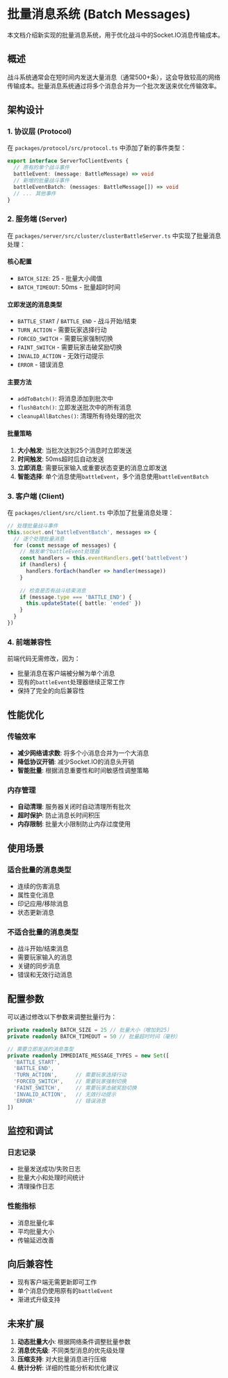 # 批量消息系统 (Batch Messages)

本文档介绍新实现的批量消息系统，用于优化战斗中的Socket.IO消息传输成本。

## 概述

战斗系统通常会在短时间内发送大量消息（通常500+条），这会导致较高的网络传输成本。批量消息系统通过将多个消息合并为一个批次发送来优化传输效率。

## 架构设计

### 1. 协议层 (Protocol)

在 `packages/protocol/src/protocol.ts` 中添加了新的事件类型：

```typescript
export interface ServerToClientEvents {
  // 原有的单个战斗事件
  battleEvent: (message: BattleMessage) => void
  // 新增的批量战斗事件
  battleEventBatch: (messages: BattleMessage[]) => void
  // ... 其他事件
}
```

### 2. 服务端 (Server)

在 `packages/server/src/cluster/clusterBattleServer.ts` 中实现了批量消息处理：

#### 核心配置

- `BATCH_SIZE`: 25 - 批量大小阈值
- `BATCH_TIMEOUT`: 50ms - 批量超时时间

#### 立即发送的消息类型

- `BATTLE_START` / `BATTLE_END` - 战斗开始/结束
- `TURN_ACTION` - 需要玩家选择行动
- `FORCED_SWITCH` - 需要玩家强制切换
- `FAINT_SWITCH` - 需要玩家击破奖励切换
- `INVALID_ACTION` - 无效行动提示
- `ERROR` - 错误消息

#### 主要方法

- `addToBatch()`: 将消息添加到批次中
- `flushBatch()`: 立即发送批次中的所有消息
- `cleanupAllBatches()`: 清理所有待处理的批次

#### 批量策略

1. **大小触发**: 当批次达到25个消息时立即发送
2. **时间触发**: 50ms超时后自动发送
3. **立即消息**: 需要玩家输入或重要状态变更的消息立即发送
4. **智能选择**: 单个消息使用`battleEvent`，多个消息使用`battleEventBatch`

### 3. 客户端 (Client)

在 `packages/client/src/client.ts` 中添加了批量消息处理：

```typescript
// 处理批量战斗事件
this.socket.on('battleEventBatch', messages => {
  // 逐个处理批量消息
  for (const message of messages) {
    // 触发单个battleEvent处理器
    const handlers = this.eventHandlers.get('battleEvent')
    if (handlers) {
      handlers.forEach(handler => handler(message))
    }
    
    // 检查是否有战斗结束消息
    if (message.type === 'BATTLE_END') {
      this.updateState({ battle: 'ended' })
    }
  }
})
```

### 4. 前端兼容性

前端代码无需修改，因为：

- 批量消息在客户端被分解为单个消息
- 现有的`battleEvent`处理器继续正常工作
- 保持了完全的向后兼容性

## 性能优化

### 传输效率

- **减少网络请求数**: 将多个小消息合并为一个大消息
- **降低协议开销**: 减少Socket.IO的消息头开销
- **智能批量**: 根据消息重要性和时间敏感性调整策略

### 内存管理

- **自动清理**: 服务器关闭时自动清理所有批次
- **超时保护**: 防止消息长时间积压
- **内存限制**: 批量大小限制防止内存过度使用

## 使用场景

### 适合批量的消息类型

- 连续的伤害消息
- 属性变化消息
- 印记应用/移除消息
- 状态更新消息

### 不适合批量的消息类型

- 战斗开始/结束消息
- 需要玩家输入的消息
- 关键的同步消息
- 错误和无效行动消息

## 配置参数

可以通过修改以下参数来调整批量行为：

```typescript
private readonly BATCH_SIZE = 25 // 批量大小（增加到25）
private readonly BATCH_TIMEOUT = 50 // 批量超时时间（毫秒）

// 需要立即发送的消息类型
private readonly IMMEDIATE_MESSAGE_TYPES = new Set([
  'BATTLE_START',
  'BATTLE_END',
  'TURN_ACTION',      // 需要玩家选择行动
  'FORCED_SWITCH',    // 需要玩家强制切换
  'FAINT_SWITCH',     // 需要玩家击破奖励切换
  'INVALID_ACTION',   // 无效行动提示
  'ERROR'             // 错误消息
])
```

## 监控和调试

### 日志记录

- 批量发送成功/失败日志
- 批量大小和处理时间统计
- 清理操作日志

### 性能指标

- 消息批量化率
- 平均批量大小
- 传输延迟改善

## 向后兼容性

- 现有客户端无需更新即可工作
- 单个消息仍使用原有的`battleEvent`
- 渐进式升级支持

## 未来扩展

1. **动态批量大小**: 根据网络条件调整批量参数
2. **消息优先级**: 不同类型消息的优先级处理
3. **压缩支持**: 对大批量消息进行压缩
4. **统计分析**: 详细的性能分析和优化建议
